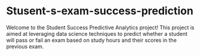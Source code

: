 # Stusent-s-exam-success-prediction
Welcome to the Student Success Predictive Analytics project! This project is aimed at leveraging data science techniques to predict whether a student will pass or fail an exam based on study hours and their scores in the previous exam.
